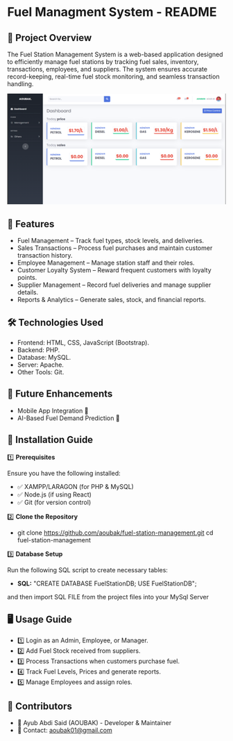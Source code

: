 # Fuel Managment System - README
## 📌 Project Overview

The Fuel Station Management System is a web-based application designed to efficiently manage fuel stations by tracking fuel sales, inventory, transactions, employees, and suppliers. The system ensures accurate record-keeping, real-time fuel stock monitoring, and seamless transaction handling.

![Dashboard](puplic/images/projectImages/dashboard.png)

## 📂 Features

* Fuel Management – Track fuel types, stock levels, and deliveries.
* Sales Transactions – Process fuel purchases and maintain customer transaction history.
* Employee Management – Manage station staff and their roles.
* Customer Loyalty System – Reward frequent customers with loyalty points.
* Supplier Management – Record fuel deliveries and manage supplier details.
* Reports & Analytics – Generate sales, stock, and financial reports.

## 🛠️ Technologies Used
* Frontend: HTML, CSS, JavaScript (Bootstrap).
* Backend: PHP.
* Database: MySQL.
* Server: Apache.
* Other Tools: Git.


## 🚀 Future Enhancements

* Mobile App Integration 📱
* AI-Based Fuel Demand Prediction 🤖

## 📌 Installation Guide

1️⃣ __Prerequisites__

Ensure you have the following installed:

* ✅ XAMPP/LARAGON  (for PHP & MySQL)
* ✅ Node.js (if using React)
* ✅ Git (for version control)

2️⃣ **Clone the Repository**

* git clone https://github.com/aoubak/fuel-station-management.git cd fuel-station-management

3️⃣ **Database Setup**

Run the following SQL script to create necessary tables:

* __SQL:__ "CREATE DATABASE FuelStationDB;
USE FuelStationDB";

and then import SQL FILE from the project files into your MySql Server


## 🖥️ Usage Guide
* 1️⃣ Login as an Admin, Employee, or Manager.
* 2️⃣ Add Fuel Stock received from suppliers.
* 3️⃣ Process Transactions when customers purchase fuel.
* 4️⃣ Track Fuel Levels, Prices and generate reports.
* 5️⃣ Manage Employees and assign roles.


## 📌 Contributors
* 👤 Ayub Abdi Said (AOUBAK) - Developer & Maintainer
* 📧 Contact: aoubak01@gmail.com



